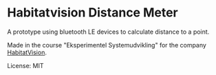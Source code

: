 # Habitatvision Distance Meter
A prototype using bluetooth LE devices to calculate distance to a point.

Made in the course "Eksperimentel Systemudvikling" for the company [HabitatVision](http://www.habitatvision.dk/).

License: MIT
